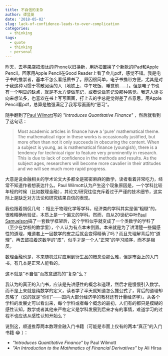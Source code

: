 ```yaml
---
title: 不自信的复杂
author: 谭显英
date: '2018-05-02'
slug: lack-of-confidence-leads-to-over-complication
categories:
  - thinking
tags:
  - quote
  - thinking
  - personal
---
```


昨天，去苹果店把淘汰的iPhone以旧换新，用折扣置换了个新款的iPad和Apple Pencil。回家用Apple Pencil在Good Reader上看了会儿pdf，感觉不错。我是电子书的推崇者，基本不怎么看纸质书了。原因很简单，电子书携带方便，尤其是对于我这种习惯于零散阅读的人（地铁上、中午吃饭、睡觉前……）。但是电子书也有一个明显的缺点，就是不太方便做笔记，或者说做笔记没那种感觉。我这人读书向来想法多，也喜欢在书上写写画画，打上去的字总是觉得差了点意思。用Apple Pencil看pdf，总算是勉强满足了我写写画画的“恶习”。

随手翻到了[Paul Wilmott](https://www.wilmott.com)写的 _"Introduces Quantitative Finance"_ ，然后就看到了这句话：

> Most academic articles in finance have a 'pure' mathematical theme. The mathematical rigor in these works is occasionally justified, but more often than not it only succeeds in obscuring the content. When a subject is young, as is mathematical finance (youngish), there is a tendency for technical rigor to feature very prominently in research. This is due to lack of confidence in the methods and results. As the subject ages, researchers will become more cavalier in their attitudes and we will see much more rapid progress. 


大意是说金融相关的学术论文大多都全是密密麻麻的数学，读者看着非常吃力，经常不知道作者想表达什么。Paul Wilmott认为产生这个现象原因是，一个学科比较年轻的时候（比如数理金融），其论文/研究往往充斥着过于严谨的技术细节，这实际上是缺乏对方法论和研究结果自信的表现。

我也跟着胡侃几句 ：相比于物理化学等学科，经济类的学科其实是偏“粗糙”的，很难精确地验证，本质上是一个偏文的学科。然而，自从20世纪中叶[Paul Samuelson](https://en.wikipedia.org/wiki/Paul_Samuelson)搞了一套数学框架后，这个学科似乎就变成了一个类数学的学科了（至少在学校的教学里），个人认为有点本末倒置。本来就是为了讲清楚一些偏感性的道理，难道套上一层数学的皮之后就会变得精确了吗？而且先理解背后的“道理”，再去鼓捣着这数学的“皮”，似乎才是一个人“正常”的学习顺序，而不是相反。

数理金融也是，本来随机过程应用到衍生品的概念没那么难，但是市面上的入门书，有几本是正常人能看的。

这不就是“不自信”而故意鼓捣的“复杂”么？

我认为的真正的入门书，应该是先讲感性的概念和道理，然后才是慢慢引入数学。而不是上来就是纯数学的定义，读者学了半天就知道怎么推公式了，背后的道理却忽略了（说的就是“你们”——国内大部分经济学的教材还有计量经济学）。从各个学科的发展史可以看出来，每个学科或者每个概念的最初，人们有的都只是模糊的感性认知，数学或者其他来严格定义是学科发展到后来才有的事情，难道学习的过程不也应该从感性认知开始么？

说到这，顺道推荐两本数理金融入门书籍（可能是市面上仅有的两本“真正”的入门书籍 :joy: ）：

- _"Introduces Quantitative Finance"_ by Paul Wilmott
- _"An Introduction to the Mathmatics of Financial Derivatives"_ by Ali Hirsa 
